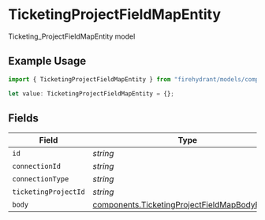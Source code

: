 # TicketingProjectFieldMapEntity

Ticketing_ProjectFieldMapEntity model

## Example Usage

```typescript
import { TicketingProjectFieldMapEntity } from "firehydrant/models/components";

let value: TicketingProjectFieldMapEntity = {};
```

## Fields

| Field                                                                                                            | Type                                                                                                             | Required                                                                                                         | Description                                                                                                      |
| ---------------------------------------------------------------------------------------------------------------- | ---------------------------------------------------------------------------------------------------------------- | ---------------------------------------------------------------------------------------------------------------- | ---------------------------------------------------------------------------------------------------------------- |
| `id`                                                                                                             | *string*                                                                                                         | :heavy_minus_sign:                                                                                               | N/A                                                                                                              |
| `connectionId`                                                                                                   | *string*                                                                                                         | :heavy_minus_sign:                                                                                               | N/A                                                                                                              |
| `connectionType`                                                                                                 | *string*                                                                                                         | :heavy_minus_sign:                                                                                               | N/A                                                                                                              |
| `ticketingProjectId`                                                                                             | *string*                                                                                                         | :heavy_minus_sign:                                                                                               | N/A                                                                                                              |
| `body`                                                                                                           | [components.TicketingProjectFieldMapBodyEntity](../../models/components/ticketingprojectfieldmapbodyentity.md)[] | :heavy_minus_sign:                                                                                               | N/A                                                                                                              |